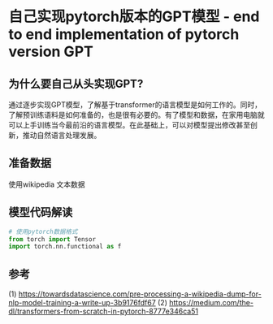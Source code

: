 # 自己实现pytorch版本的GPT模型 - end to end implementation of pytorch version GPT 

## 为什么要自己从头实现GPT?

通过逐步实现GPT模型，了解基于transformer的语言模型是如何工作的。同时，了解预训练语料是如何准备的，也是很有必要的。有了模型和数据，在家用电脑就可以上手训练当今最前沿的语言模型。在此基础上，可以对模型提出修改甚至创新，推动自然语言处理发展。

## 准备数据

使用wikipedia 文本数据


## 模型代码解读

```python
# 使用pytorch数据格式
from torch import Tensor
import torch.nn.functional as f
```


## 参考
(1) https://towardsdatascience.com/pre-processing-a-wikipedia-dump-for-nlp-model-training-a-write-up-3b9176fdf67
(2) https://medium.com/the-dl/transformers-from-scratch-in-pytorch-8777e346ca51
